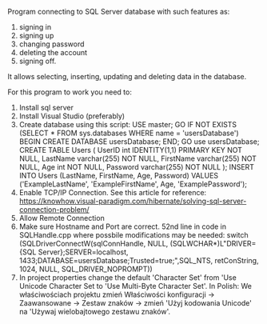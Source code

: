 Program connecting to SQL Server database with such features as:
1) signing in
2) signing up
3) changing password
4) deleting the account
5) signing off.

It allows selecting, inserting, updating and deleting data in the database.

For this program to work you need to:
1) Install sql server
2) Install Visual Studio (preferably)
3) Create database using this script:
    USE master;
    GO
    IF NOT EXISTS (SELECT * FROM sys.databases WHERE name = 'usersDatabase')
    BEGIN
    CREATE DATABASE usersDatabase;
    END;
    GO
    use usersDatabase; 
    CREATE TABLE Users (
	UserID int IDENTITY(1,1) PRIMARY KEY  NOT NULL,
    LastName varchar(255)  NOT NULL,
    FirstName varchar(255)  NOT NULL,
	Age int  NOT NULL,
    Password varchar(255)  NOT NULL
    );
   INSERT INTO Users (LastName, FirstName, Age, Password) VALUES ('ExampleLastName', 'ExampleFirstName', Age, 'ExamplePassword');
4) Enable TCP/IP Connection. See this article for reference: https://knowhow.visual-paradigm.com/hibernate/solving-sql-server-connection-problem/
5) Allow Remote Connection
6) Make sure Hostname and Port are correct. 52nd line in code in SQLHandle.cpp where possbile modifications may be needed: 
switch (SQLDriverConnectW(sqlConnHandle, NULL, (SQLWCHAR*)L"DRIVER={SQL Server};SERVER=localhost, 1433;DATABASE=usersDatabase;Trusted=true;",SQL_NTS, retConString, 1024, NULL, SQL_DRIVER_NOPROMPT))
7) In project properties change the default 'Character Set' from 'Use Unicode Character Set to 'Use Multi-Byte Character Set'. 
In Polish: We właściwościach projektu zmień Właściwości konfiguracji -> Zaawansowane -> Zestaw znaków -> zmień 'Użyj kodowania Unicode' na 'Używaj wielobajtowego zestawu znaków'.    
   
